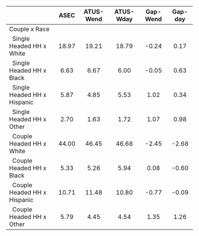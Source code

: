 
|                      |         ASEC |    ATUS-Wend |    ATUS-Wday |     Gap-Wend |      Gap-day |
| -------------------- | :----------: | :----------: | :----------: | :----------: | :----------: |
| Couple x Race        |              |              |              |              |              |
| &nbsp;&nbsp;Single Headed HH x White |        18.97 |        19.21 |        18.79 |        -0.24 |         0.17 |
| &nbsp;&nbsp;Single Headed HH x Black |         6.63 |         6.67 |         6.00 |        -0.05 |         0.63 |
| &nbsp;&nbsp;Single Headed HH x Hispanic |         5.87 |         4.85 |         5.53 |         1.02 |         0.34 |
| &nbsp;&nbsp;Single Headed HH x Other |         2.70 |         1.63 |         1.72 |         1.07 |         0.98 |
| &nbsp;&nbsp;Couple Headed HH x White |        44.00 |        46.45 |        46.68 |        -2.45 |        -2.68 |
| &nbsp;&nbsp;Couple Headed HH x Black |         5.33 |         5.26 |         5.94 |         0.08 |        -0.60 |
| &nbsp;&nbsp;Couple Headed HH x Hispanic |        10.71 |        11.48 |        10.80 |        -0.77 |        -0.09 |
| &nbsp;&nbsp;Couple Headed HH x Other |         5.79 |         4.45 |         4.54 |         1.35 |         1.26 |


